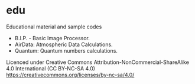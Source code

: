 # edu
Educational material and sample codes
<ul>
  <li>B.I.P. - Basic Image Processor.</li>
  <li>AirData: Atmospheric Data Calculations.</li>
  <li>Quantum: Quantum numbers calculations.</li>
</ul>

Licenced under Creative Commons Attribution-NonCommercial-ShareAlike 4.0 International (CC BY-NC-SA 4.0)<br/>
https://creativecommons.org/licenses/by-nc-sa/4.0/
